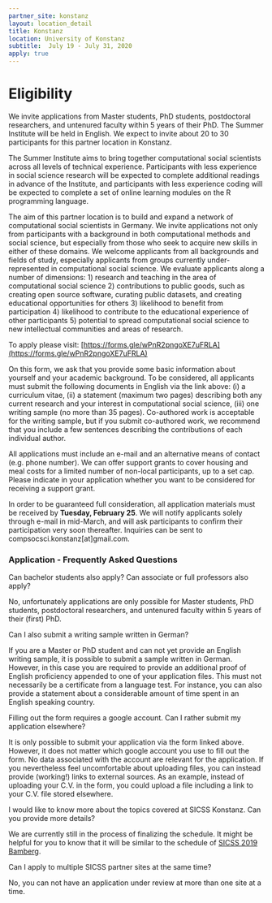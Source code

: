 ```yaml
---
partner_site: konstanz
layout: location_detail
title: Konstanz
location: University of Konstanz
subtitle:  July 19 - July 31, 2020
apply: true
---
```



# Eligibility

We invite applications from Master students, PhD students, postdoctoral researchers, and untenured faculty within 5 years of their PhD. The Summer Institute will be held in English. We expect to invite about 20 to 30 participants for this partner location in Konstanz. 

The Summer Institute aims to bring together computational social scientists across all levels of technical experience. Participants with less experience in social science research will be expected to complete additional readings in advance of the Institute, and participants with less experience coding will be expected to complete a set of online learning modules on the R programming language.

The aim of this partner location is to build and expand a network of computational social scientists in Germany. We invite applications not only from participants with a background in both computational methods and social science, but especially from those who seek to acquire new skills in either of these domains. We welcome applicants from all backgrounds and fields of study, especially applicants from groups currently under-represented in computational social science. We evaluate applicants along a number of dimensions: 1) research and teaching in the area of computational social science 2) contributions to public goods, such as creating open source software, curating public datasets, and creating educational opportunities for others 3) likelihood to benefit from participation 4) likelihood to contribute to the educational experience of other participants 5) potential to spread computational social science to new intellectual communities and areas of research.

To apply please visit: [https://forms.gle/wPnR2pngoXE7uFRLA](https://forms.gle/wPnR2pngoXE7uFRLA)
  

On this form, we ask that you provide some basic information about yourself and your academic background. To be considered, all applicants must submit the following documents in English via the link above: (i) a curriculum vitae, (ii) a statement (maximum two pages) describing both any current research and your interest in computational social science, (iii) one writing sample (no more than 35 pages). Co-authored work is acceptable for the writing sample, but if you submit co-authored work, we recommend that you include a few sentences describing the contributions of each individual author. 

All applications must include an e-mail and an alternative means of contact (e.g. phone number). We can offer support grants to cover housing and meal costs for a limited number of non-local participants, up to a set cap. Please indicate in your application whether you want to be considered for receiving a support grant.

In order to be guaranteed full consideration, all application materials must be received by **Tuesday, February 25**. We will notify applicants solely through e-mail in mid-March, and will ask participants to confirm their participation very soon thereafter. Inquiries can be sent to compsocsci.konstanz[at]gmail.com.



### Application - Frequently Asked Questions


Can bachelor students also apply? Can associate or full professors also apply?

No, unfortunately applications are only possible for Master students, PhD students, postdoctoral researchers, and untenured faculty within 5 years of their (first) PhD.


Can I also submit a writing sample written in German?

If you are a Master or PhD student and can not yet provide an English writing sample, it is possible to submit a sample written in German. However, in this case you are required to provide an additional proof of English proficiency appended to one of your application files. This must not necessarily be a certificate from a language test. For instance, you can also provide a statement about a considerable amount of time spent in an English speaking country.


Filling out the form requires a google account. Can I rather submit my application elsewhere?

It is only possible to submit your application via the form linked above. However, it does not matter which google account you use to fill out the form. No data associated with the account are relevant for the application. If you nevertheless feel uncomfortable about uploading files, you can instead provide (working!) links to external sources. As an example, instead of uploading your C.V. in the form, you could upload a file including a link to your C.V. file stored elsewhere.


I would like to know more about the topics covered at SICSS Konstanz. Can you provide more details?

We are currently still in the process of finalizing the schedule. It might be helpful for you to know that it will be similar to the schedule of [SICSS 2019 Bamberg](https://compsocialscience.github.io/summer-institute/2019/bamberg/schedule).

Can I apply to multiple SICSS partner sites at the same time?

No, you can not have an application under review at more than one site at a time.

